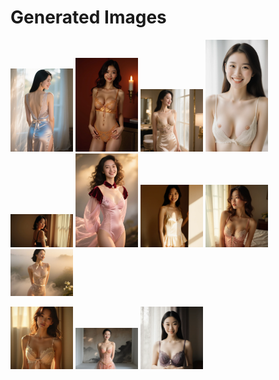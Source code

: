 # Generated Images



<img src="2025_10_24_01.webp" width="100"/> <img src="2025_10_24_02.webp" width="100"/> <img src="2025_10_24_03.webp" width="100"/> <img src="2025_10_24_04.webp" width="100"/> <img src="2025_10_24_05.webp" width="100"/> <img src="2025_10_24_06.webp" width="100"/> <img src="2025_10_24_07.webp" width="100"/> <img src="2025_10_24_08.webp" width="100"/> <img src="2025_10_24_09.webp" width="100"/>

<img src="2025_10_24_10.webp" width="100"/> <img src="2025_10_24_11.webp" width="100"/> <img src="2025_10_24_12.webp" width="100"/>